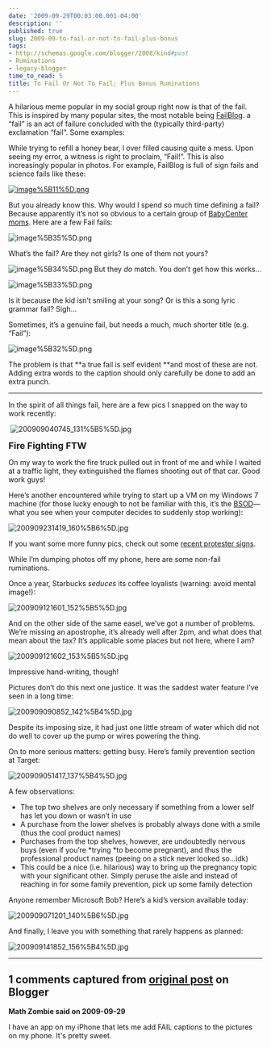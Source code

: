```yaml
---
date: '2009-09-29T00:03:00.001-04:00'
description: ''
published: true
slug: 2009-09-to-fail-or-not-to-fail-plus-bonus
tags:
- http://schemas.google.com/blogger/2008/kind#post
- Ruminations
- legacy-blogger
time_to_read: 5
title: To Fail Or Not To Fail; Plus Bonus Ruminations
---
```



A hilarious meme popular in my social group right now is that of the fail. This is inspired by many popular sites, the most notable being [FailBlog](http://failblog.org/). a “fail” is an act of failure concluded with the (typically third-party) exclamation “fail”. Some examples:

While trying to refill a honey bear, I over filled causing quite a mess. Upon seeing my error, a witness is right to proclaim, “Fail!”. This is also increasingly popular in photos. For example, FailBlog is full of sign fails and science fails like these:  

[![image%5B11%5D.png](image%5B11%5D.png)](http://failblog.org/2009/08/30/sports-recognition-fail/)&#160;





But you already know this. Why would I spend so much time defining a fail? Because apparently it’s not so obvious to a certain group of [BabyCenter moms](http://community.babycenter.com/post/a13943225/fail_pictures_stole_from_the_june_board). Here are a few Fail fails:

![image%5B35%5D.png](image%5B35%5D.png)

What’s the fail? Are they not girls? Is one of them not yours?

![image%5B34%5D.png](image%5B34%5D.png) But they *do* match. You don’t get how this works…

![image%5B33%5D.png](image%5B33%5D.png)

Is it because the kid isn’t smiling at your song? Or is this a song lyric grammar fail? Sigh…

Sometimes, it’s a genuine fail, but needs a much, much shorter title (e.g. “Fail”):

![image%5B32%5D.png](image%5B32%5D.png)



The problem is that **a true fail is self evident **and most of these are not. Adding extra words to the caption should only carefully be done to add an extra punch. 

   <hr />

In the spirit of all things fail, here are a few pics I snapped on the way to work recently:  

&#160;![200909040745_131%5B5%5D.jpg](200909040745_131%5B5%5D.jpg)</a>    

<font size="4">**Fire Fighting FTW**</font>



On my way to work the fire truck pulled out in front of me and while I waited at a traffic light, they extinguished the flames shooting out of that car. Good work guys!

Here’s another encountered while trying to start up a VM on my Windows 7 machine (for those lucky enough to not be familiar with this, it’s the [BSOD](http://en.wikipedia.org/wiki/Blue_Screen_of_Death)—what you see when your computer decides to suddenly stop working):

![200909231419_160%5B6%5D.jpg](200909231419_160%5B6%5D.jpg)</a> 

If you want some more funny pics, check out some [recent protester signs](http://www.huffingtonpost.com/2009/09/21/the-funniest-protest-sign_n_292342.html).

While I’m dumping photos off my phone, here are some non-fail ruminations.

Once a year, Starbucks *seduces* its coffee loyalists (warning: avoid mental image!):

![200909121601_152%5B5%5D.jpg](200909121601_152%5B5%5D.jpg)</a> 



And on the other side of the same easel, we’ve got a number of problems. We’re missing an apostrophe, it’s already well after 2pm, and what does that mean about the tax? It’s applicable some places but not here, where I am? 

![200909121602_153%5B5%5D.jpg](200909121602_153%5B5%5D.jpg)</a> 

Impressive hand-writing, though!

Pictures don’t do this next one justice. It was the saddest water feature I’ve seen in a long time:

![200909090852_142%5B4%5D.jpg](200909090852_142%5B4%5D.jpg)</a>&#160; 

Despite its imposing size, it had just one little stream of water which did not do well to cover up the pump or wires powering the thing.

On to more serious matters: getting busy. Here’s family prevention section at Target:

![200909051417_137%5B4%5D.jpg](200909051417_137%5B4%5D.jpg)</a>

A few observations:  <ul>   <li>The top two shelves are only necessary if something from a lower self has let you down or wasn’t in use</li>    <li>A purchase from the lower shelves is probably always done with a smile (thus the cool product names)</li>    <li>Purchases from the top shelves, however, are undoubtedly nervous buys (even if you’re *trying *to become pregnant), and thus the professional product names (peeing on a stick never looked so…idk)</li>    <li>This could be a nice (i.e. hilarious) way to bring up the pregnancy topic with your significant other. Simply peruse the aisle and instead of reaching in for some family prevention, pick up some family detection</li> </ul>

Anyone remember Microsoft Bob? Here’s a kid’s version available today:

![200909071201_140%5B6%5D.jpg](200909071201_140%5B6%5D.jpg)</a>

 And finally, I leave you with something that rarely happens as planned:

![200909141852_156%5B4%5D.jpg](200909141852_156%5B4%5D.jpg)</a>

---

## 1 comments captured from [original post](https://blog.wassupy.com/2009/09/to-fail-or-not-to-fail-plus-bonus.html) on Blogger

**Math Zombie said on 2009-09-29**

I have an app on my iPhone that lets me add FAIL captions to the pictures on my phone. It's pretty sweet.

